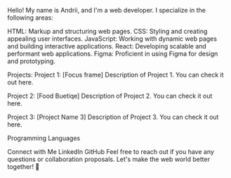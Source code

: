 Hello! My name is Andrii, and I'm a web developer. I specialize in the following areas:

HTML: Markup and structuring web pages.
CSS: Styling and creating appealing user interfaces.
JavaScript: Working with dynamic web pages and building interactive applications.
React: Developing scalable and performant web applications.
Figma: Proficient in using Figma for design and prototyping.


Projects:
Project 1: [Focus frame]
Description of Project 1. You can check it out here.


Project 2: [Food Buetiqe]
Description of Project 2. You can check it out here.


Project 3: [Project Name 3]
Description of Project 3. You can check it out here.


Programming Languages

Connect with Me
LinkedIn
GitHub
Feel free to reach out if you have any questions or collaboration proposals. Let's make the web world better together! 🚀

